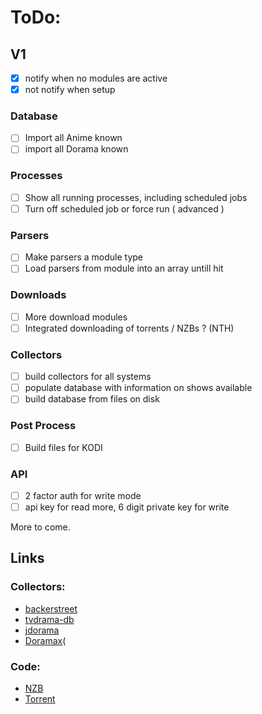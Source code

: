 # ToDo:

## V1
- [x] notify when no modules are active
- [x] not notify when setup

### Database
- [ ] Import all Anime known
- [ ] import all Dorama known

### Processes
- [ ] Show all running processes, including scheduled jobs
- [ ] Turn off scheduled job or force run ( advanced )

### Parsers
- [ ] Make parsers a module type
- [ ] Load parsers from module into an array untill hit

### Downloads
- [ ] More download modules
- [ ] Integrated downloading of torrents / NZBs ? (NTH)

### Collectors
- [ ] build collectors for all systems
- [ ] populate database with information on shows available
- [ ] build database from files on disk

### Post Process
- [ ] Build files for KODI

### API
- [ ] 2 factor auth for write mode
- [ ] api key for read more, 6 digit private key for write

More to come.
## Links

### Collectors:
+ [backerstreet](http://www.backerstreet.com/japan/drquery.htm)
+ [tvdrama-db](http://www.tvdrama-db.com/)
+ [jdorama](http://www.jdorama.com/)
+ [Doramax](http://doramax264.com/j-drama-index/)(

### Code:
+ [NZB](https://code.google.com/p/libnzbfetch/wiki/Python)
+ [Torrent](https://pypi.python.org/pypi?%3Aaction=search&term=torrent&submit=search)